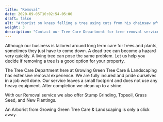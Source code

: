 ```yaml
---
title: "Removal"
date: 2020-09-05T10:02:54-05:00
draft: false
alt: "Arborist on knees felling a tree using cuts from his chainsaw after cutting a notch."
weight: 3
description: "Contact our Tree Care Department for tree removal services. We also offer stump grinding, topsoil, grass seed, and new plantings."
---
```

Although our business is tailored around long term care for trees and plants, sometimes they just have to come down. A dead tree can become a hazard very quickly. A living tree can pose the same problem. Let us help you decide if removing a tree is a good option for your property.

<!--more-->

The Tree Care Department here at Growing Green Tree Care & Landscaping has extensive removal experience. We are fully insured and pride ourselves in a job well done. Our service leaves a small footprint and does not use any heavy equipment. After completion we clean up to a shine.

With our Removal service we also offer Stump Grinding, Topsoil, Grass Seed, and New Plantings.

An Arborist from Growing Green Tree Care & Landscaping is only a click away.
